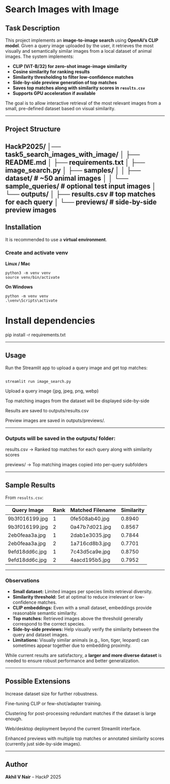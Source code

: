 # Search Images with Image

## Task Description

This project implements an **image-to-image search** using **OpenAI’s CLIP model**. Given a query image uploaded by the user, it retrieves the most visually and semantically similar images from a local dataset of animal images. The system implements:

- **CLIP (ViT-B/32) for zero-shot image-image similarity**
- **Cosine similarity for ranking results**
- **Similarity thresholding to filter low-confidence matches**
- **Side-by-side preview generation of top matches**
- **Saves top matches along with similarity scores in `results.csv`**
- **Supports GPU acceleration if available**

The goal is to allow interactive retrieval of the most relevant images from a small, pre-defined dataset based on visual similarity.

---

## Project Structure

HackP2025/
│── task5_search_images_with_image/
│   ├── README.md
│   ├── requirements.txt
│   ├── image_search.py
│   ├── samples/
│   │   ├── dataset/          # ~50 animal images
│   │   └── sample_queries/   # optional test input images
│   └── outputs/
│       ├── results.csv     # top matches for each query
│       └── previews/       # side-by-side preview images
---

## Installation

It is recommended to use a **virtual environment**.

### Create and activate venv

**Linux / Mac**

```
python3 -m venv venv
source venv/bin/activate
```

**On Windows**

```
python -m venv venv
.\venv\Scripts\activate
```

# Install dependencies

pip install -r requirements.txt

---

## Usage

Run the Streamlit app to upload a query image and get top matches:
```

streamlit run image_search.py

```

Upload a query image (jpg, jpeg, png, webp)

Top matching images from the dataset will be displayed side-by-side

Results are saved to outputs/results.csv

Preview images are saved in outputs/previews/.

---


### Outputs will be saved in the outputs/ folder:

results.csv → Ranked top matches for each query along with similarity scores

previews/ → Top matching images copied into per-query subfolders

---

## Sample Results

From `results.csv`:

| Query Image    | Rank | Matched Filename | Similarity |
| -------------- | ---- | ---------------- | ---------- |
| 9b3f016199.jpg | 1    | 0fe508ab40.jpg   | 0.8940     |
| 9b3f016199.jpg | 2    | 0a47b7d021.jpg   | 0.8567     |
| 2eb0feaa3a.jpg | 1    | 2dab1e3035.jpg   | 0.7844     |
| 2eb0feaa3a.jpg | 2    | 1a716cd8b3.jpg   | 0.7701     |
| 9efd18dd6c.jpg | 1    | 7c43d5ca9e.jpg   | 0.8750     |
| 9efd18dd6c.jpg | 2    | 4aacd195b5.jpg   | 0.7952     |

---

### Observations

- **Small dataset:** Limited images per species limits retrieval diversity.  
- **Similarity threshold:** Set at optimal to reduce irrelevant or low-confidence matches.  
- **CLIP embeddings:** Even with a small dataset, embeddings provide reasonable semantic similarity.  
- **Top matches:** Retrieved images above the threshold generally correspond to the correct species.  
- **Side-by-side previews:** Help visually verify the similarity between the query and dataset images.  
- **Limitations:** Visually similar animals (e.g., lion, tiger, leopard) can sometimes appear together due to embedding proximity.

While current results are satisfactory, a **larger and more diverse dataset** is needed to ensure robust performance and better generalization.

---

## Possible Extensions

Increase dataset size for further robustness.

Fine-tuning CLIP or few-shot/adapter training.

Clustering for post-processing redundant matches if the dataset is large enough.

Web/desktop deployment beyond the current Streamlit interface.

Enhanced previews with multiple top matches or annotated similarity scores (currently just side-by-side images).

---

## Author

**Akhil V Nair** – HackP 2025